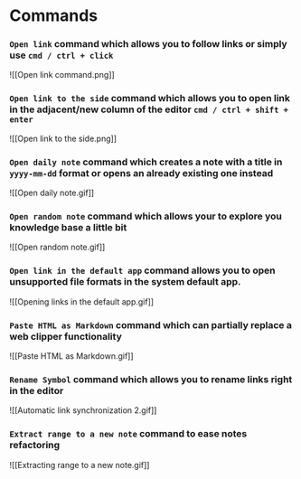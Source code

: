 # Commands

### `Open link` command which allows you to follow links or simply use `cmd / ctrl + click`

![[Open link command.png]]

### `Open link to the side` command which allows you to open link in the adjacent/new column of the editor `cmd / ctrl + shift + enter`

![[Open link to the side.png]]

### `Open daily note` command which creates a note with a title in `yyyy-mm-dd` format or opens an already existing one instead

![[Open daily note.gif]]

### `Open random note` command which allows your to explore you knowledge base a little bit

![[Open random note.gif]]

### `Open link in the default app` command allows you to open unsupported file formats in the system default app.

![[Opening links in the default app.gif]]

### `Paste HTML as Markdown` command which can partially replace a web clipper functionality

![[Paste HTML as Markdown.gif]]

### `Rename Symbol` command which allows you to rename links right in the editor

![[Automatic link synchronization 2.gif]]

### `Extract range to a new note` command to ease notes refactoring

![[Extracting range to a new note.gif]]
